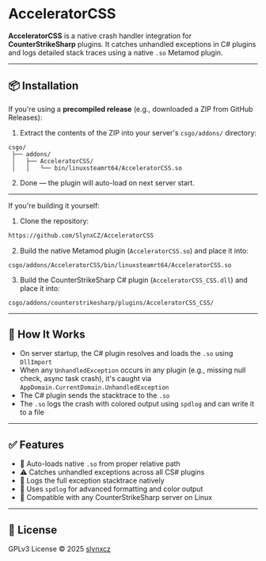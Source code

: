 # AcceleratorCSS

**AcceleratorCSS** is a native crash handler integration for **CounterStrikeSharp** plugins. It catches unhandled exceptions in C# plugins and logs detailed stack traces using a native `.so` Metamod plugin.

---

## 📦 Installation

If you're using a **precompiled release** (e.g., downloaded a ZIP from GitHub Releases):

1. Extract the contents of the ZIP into your server's `csgo/addons/` directory:

```
csgo/
 ├── addons/
 │   ├── AcceleratorCSS/
 │   │   └── bin/linuxsteamrt64/AcceleratorCSS.so
```

2. Done — the plugin will auto-load on next server start.

---

If you're building it yourself:

1. Clone the repository:

```bash
https://github.com/SlynxCZ/AcceleratorCSS
```

2. Build the native Metamod plugin (`AcceleratorCSS.so`) and place it into:

```
csgo/addons/AcceleratorCSS/bin/linuxsteamrt64/AcceleratorCSS.so
```

3. Build the CounterStrikeSharp C# plugin (`AcceleratorCSS_CSS.dll`) and place it into:

```
csgo/addons/counterstrikesharp/plugins/AcceleratorCSS_CSS/
```

---

## 🧠 How It Works

* On server startup, the C# plugin resolves and loads the `.so` using `DllImport`
* When any `UnhandledException` occurs in any plugin (e.g., missing null check, async task crash), it's caught via `AppDomain.CurrentDomain.UnhandledException`
* The C# plugin sends the stacktrace to the `.so`
* The `.so` logs the crash with colored output using `spdlog` and can write it to a file

---

## ✅ Features

* 🔄 Auto-loads native `.so` from proper relative path
* ⚠️ Catches unhandled exceptions across all CS# plugins
* 🧠 Logs the full exception stacktrace natively
* 📁 Uses `spdlog` for advanced formatting and color output
* 🧩 Compatible with any CounterStrikeSharp server on Linux

---

## 📝 License

GPLv3 License © 2025 [slynxcz](https://github.com/slynxcz)
